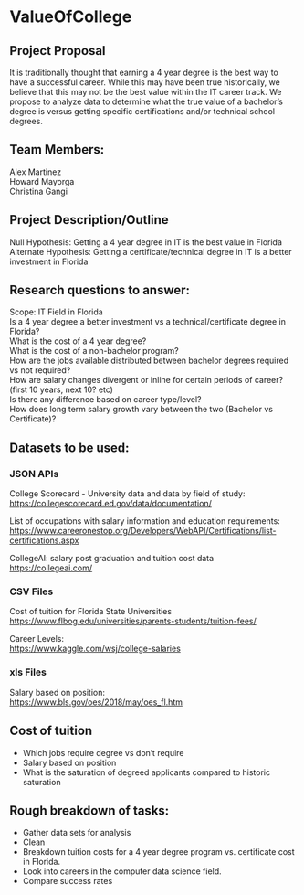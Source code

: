 # ValueOfCollege

## Project Proposal
It is traditionally thought that earning a 4 year degree is the best way to have a successful career.  While this may have been true historically, we believe that this may not be the best value within the IT career track.  We propose to analyze data to determine what the true value of a bachelor’s degree is versus getting specific certifications and/or technical school degrees.


## Team Members:
Alex Martinez  
Howard Mayorga  
Christina Gangi


## Project Description/Outline
Null Hypothesis:
Getting a 4 year degree in IT is the best value in Florida  
Alternate Hypothesis:
Getting a certificate/technical degree in IT is a better investment in Florida  


## Research questions to answer:
Scope: IT Field in Florida  
Is a 4 year degree a better investment vs a technical/certificate degree in Florida?  
What is the cost of a 4 year degree?  
What is the cost of a non-bachelor program?  
How are the jobs available distributed between bachelor degrees required vs not required?  
How are salary changes divergent or inline for certain periods of career?(first 10 years, next 10? etc)  
Is there any difference based on career type/level?  
How does long term salary growth vary between the two (Bachelor vs Certificate)?  


## Datasets to be used:

### JSON APIs
College Scorecard - University data and data by field of study:  
https://collegescorecard.ed.gov/data/documentation/

List of occupations with salary information and education requirements:  
https://www.careeronestop.org/Developers/WebAPI/Certifications/list-certifications.aspx

CollegeAI: salary post graduation and tuition cost data  
https://collegeai.com/

### CSV Files
Cost of tuition for Florida State Universities  
https://www.flbog.edu/universities/parents-students/tuition-fees/

Career Levels:  
https://www.kaggle.com/wsj/college-salaries

### xls Files
Salary based on position:  
https://www.bls.gov/oes/2018/may/oes_fl.htm

## Cost of tuition
* Which jobs require degree vs don’t require
* Salary based on position
* What is the saturation of degreed applicants compared to historic saturation

## Rough breakdown of tasks:
* Gather data sets for analysis
* Clean
* Breakdown tuition costs for a 4 year degree program vs. certificate cost in Florida.
* Look into careers in the computer data science field.
* Compare success rates 
